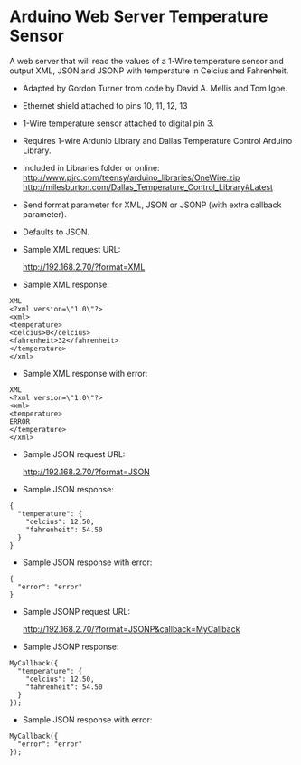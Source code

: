 Arduino Web Server Temperature Sensor
=====================================

A web server that will read the values of a 1-Wire temperature sensor and output 
XML, JSON and JSONP with temperature in Celcius and Fahrenheit.

- Adapted by Gordon Turner from code by David A. Mellis and Tom Igoe.

- Ethernet shield attached to pins 10, 11, 12, 13
- 1-Wire temperature sensor attached to digital pin 3.
 
- Requires 1-wire Ardunio Library and Dallas Temperature Control Arduino Library.
- Included in Libraries folder or online:
    http://www.pjrc.com/teensy/arduino_libraries/OneWire.zip
    http://milesburton.com/Dallas_Temperature_Control_Library#Latest

- Send format parameter for XML, JSON or JSONP (with extra callback parameter).
- Defaults to JSON.


- Sample XML request URL:

    http://192.168.2.70/?format=XML


- Sample XML response:

```
XML
<?xml version=\"1.0\"?>
<xml>
<temperature>
<celcius>0</celcius>
<fahrenheit>32</fahrenheit>
</temperature>
</xml>
```


- Sample XML response with error:

```
XML
<?xml version=\"1.0\"?>
<xml>
<temperature>
ERROR
</temperature>
</xml>
```


- Sample JSON request URL:

    http://192.168.2.70/?format=JSON
    
    
- Sample JSON response:

```
{
  "temperature": {
    "celcius": 12.50,
    "fahrenheit": 54.50
  }
}
```


- Sample JSON response with error:

```
{
  "error": "error"
}
```


- Sample JSONP request URL:

    http://192.168.2.70/?format=JSONP&callback=MyCallback
   
    
- Sample JSONP response:

```
MyCallback({
  "temperature": {
    "celcius": 12.50,
    "fahrenheit": 54.50
  }
});
```


- Sample JSON response with error:

```
MyCallback({
  "error": "error"
});
```


